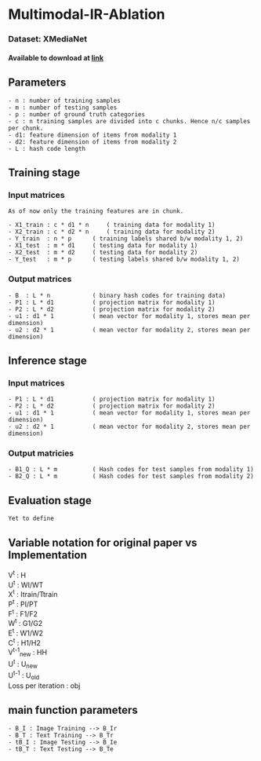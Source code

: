 # Multimodal-IR-Ablation

### Dataset: XMediaNet
#### Available to download at [link](https://drive.google.com/file/d/1OYv7IK5OdDmBQ_pRXMugnqZzR_j7HOsu/view?usp=sharing)

## Parameters
	- n : number of training samples
	- m : number of testing samples
	- p : number of ground truth categories
	- c : n training samples are divided into c chunks. Hence n/c samples per chunk.
	- d1: feature dimension of items from modality 1
	- d2: feature dimension of items from modality 2
	- L : hash code length

## Training stage

### Input matrices
	As of now only the training features are in chunk.

	- X1_train : c * d1 * n 	( training data for modality 1)
	- X2_train : c * d2 * n 	( training data for modality 2)
	- Y_train  : n * p		( training labels shared b/w modality 1, 2)
	- X1_test  : m * d1		( testing data for modality 1)
	- X2_test  : m * d2		( testing data for modality 2)
	- Y_test   : m * p		( testing labels shared b/w modality 1, 2)

### Output matrices
	- B  : L * n			( binary hash codes for training data)
	- P1 : L * d1			( projection matrix for modality 1)
	- P2 : L * d2			( projection matrix for modality 2)
	- u1 : d1 * 1			( mean vector for modality 1, stores mean per dimension)
	- u2 : d2 * 1			( mean vector for modality 2, stores mean per dimension)

## Inference stage

### Input matrices
    - P1 : L * d1			( projection matrix for modality 1)
	- P2 : L * d2			( projection matrix for modality 2)
	- u1 : d1 * 1			( mean vector for modality 1, stores mean per dimension)
	- u2 : d2 * 1			( mean vector for modality 2, stores mean per dimension)

### Output matricies
	- B1_Q : L * m			( Hash codes for test samples from modality 1)
	- B2_Q : L * m			( Hash codes for test samples from modality 2)

## Evaluation stage
	Yet to define

## Variable notation for original paper vs Implementation
V<sup>t</sup> :    H  
U<sup>t</sup> :   WI/WT  
X<sup>t</sup> :   Itrain/Ttrain  
P<sup>t</sup> :   PI/PT  
F<sup>t</sup> :   F1/F2  
W<sup>t</sup> :   G1/G2  
E<sup>t</sup> :   W1/W2  
C<sup>t</sup> :   H1/H2  
V<sup>t-1</sup><sub>new</sub> :   HH  
U<sup>t</sup> :   U<sub>new</sub>  
U<sup>t-1</sup> :   U<sub>old</sub>  
Loss per iteration :   obj  

## main function parameters
	- B_I : Image Training --> B_Ir
	- B_T : Text Training --> B_Tr
	- tB_I : Image Testing --> B_Ie
	- tB_T : Text Testing --> B_Te


